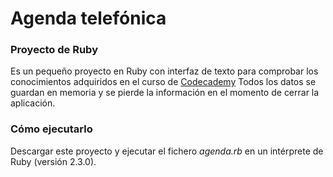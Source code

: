 # Agenda telefónica
### Proyecto de Ruby
Es un pequeño proyecto en Ruby con interfaz de texto para comprobar los conocimientos adquiridos en el curso de [Codecademy](https://www.codecademy.com)
Todos los datos se guardan en memoria y se pierde la información en el momento de cerrar la aplicación. 
### Cómo ejecutarlo
Descargar este proyecto y ejecutar el fichero _agenda.rb_ en un intérprete de Ruby (versión 2.3.0).